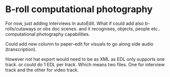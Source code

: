 # B-roll computational photography

For now, just adding interviews in autoEdit. What if could add also b-rolls/cutaways or obs doc scenes. and it recognises, objects, people etc.. computational photography capabilities. 

Could add new column to paper-edit for visuals to go along side audio (transcription). 

However not hat export would need to be as XML as EDL only supports one track. or could do 1 EDL per track. Which means two files. One for interview track and the other for video track.